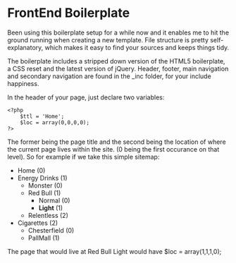 FrontEnd Boilerplate
===================

Been using this boilerplate setup for a while now and it enables me to hit the ground running when creating a new template. File structure is pretty self-explanatory, which makes it easy to find your sources and keeps things tidy. 

The boilerplate includes a stripped down version of the HTML5 boilerplate, a CSS reset and the latest version of jQuery. Header, footer, main navigation and secondary navigation are found in the _inc folder, for your include happiness.

In the header of your page, just declare two variables:

	<?php
		$ttl = 'Home';
		$loc = array(0,0,0,0);
	?>
	
The former being the page title and the second being the location of where the current page lives within the site. (0 being the first occurance on that level). So for example if we take this simple sitemap:

* Home (0)
* Energy Drinks (1)
	* Monster (0)
	* Red Bull (1)
		* Normal (0)
		* **Light** (1)
	* Relentless (2)
* Cigarettes (2)
	* Chesterfield (0)
	* PallMall (1)
	
The page that would live at Red Bull Light would have $loc  = array(1,1,1,0);